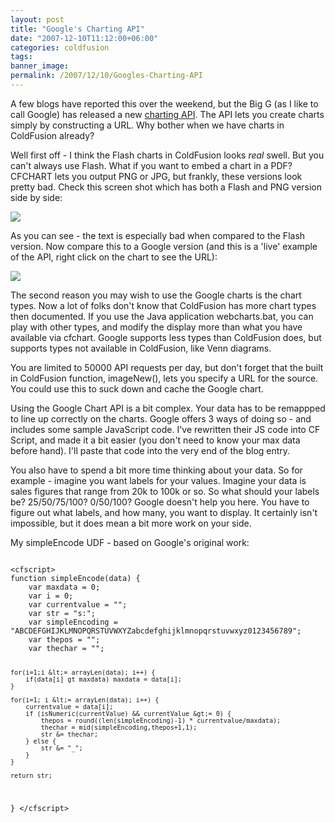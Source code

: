 ```yaml
---
layout: post
title: "Google's Charting API"
date: "2007-12-10T11:12:00+06:00"
categories: coldfusion 
tags: 
banner_image: 
permalink: /2007/12/10/Googles-Charting-API
---
```


A few blogs have reported this over the weekend, but the Big G (as I like to call Google) has released a new <a href="http://code.google.com/apis/chart/">charting API</a>. The API lets you create charts simply by constructing a URL. Why bother when we have charts in ColdFusion already?
<!--more-->
Well first off - I think the Flash charts in ColdFusion looks <i>real</i> swell. But you can't always use Flash. What if you want to embed a chart in a PDF? CFCHART lets you output PNG or JPG, but frankly, these versions look pretty bad. Check this screen shot which has both a Flash and PNG version side by side:


<img src="https://static.raymondcamden.com/images/Picture 14.png">

As you can see - the text is especially bad when compared to the Flash version. Now compare this to a Google version (and this is a 'live' example of the API, right click on the chart to see the URL):

<img src="http://chart.apis.google.com/chart?cht=bvs&chs=400x240&chbh=70&chd=s:9nb16&chtt=Products{% raw %}%20and%{% endraw %}20Sales&chxt=x,y&chxl=0:{% raw %}|ColdFusion%{% endraw %}208{% raw %}|Flash%{% endraw %}20CS3{% raw %}|Flex%{% endraw %}202{% raw %}|Rubber%{% endraw %}20Chicken{% raw %}|Cream%{% endraw %}20Pie{% raw %}|1:|{% endraw %}|49K">

The second reason you may wish to use the Google charts is the chart types. Now a lot of folks don't know that ColdFusion has more chart types then documented. If you use the Java application webcharts.bat, you can play with other types, and modify the display more than what you have available via cfchart. Google supports less types than ColdFusion does, but supports types not available in ColdFusion, like Venn diagrams.

You are limited to 50000 API requests per day, but don't forget that the built in ColdFusion function, imageNew(), lets you specify a URL for the source. You could use this to suck down and cache the Google chart. 

Using the Google Chart API is a bit complex. Your data has to be remappped to line up correctly on the charts. Google offers 3 ways of doing so - and includes some sample JavaScript code. I've rewritten their JS code into CF Script, and made it a bit easier (you don't need to know your max data before hand). I'll paste that code into the very end of the blog entry. 

You also have to spend a bit more time thinking about your data. So for example - imagine you want labels for your values. Imagine your data is sales figures that range from 20k to 100k or so. So what should your labels be? 25/50/75/100? 0/50/100? Google doesn't help you here. You have to figure out what labels, and how many, you want to display. It certainly isn't impossible, but it does mean a bit more work on your side. 

My simpleEncode UDF - based on Google's original work:

<code>
&lt;cfscript&gt;
function simpleEncode(data) {
	var maxdata = 0;
	var i = 0;
	var currentvalue = "";
	var str = "s:";
	var simpleEncoding = "ABCDEFGHIJKLMNOPQRSTUVWXYZabcdefghijklmnopqrstuvwxyz0123456789";
	var thepos = "";
	var thechar = "";

	for(i=1;i &lt;= arrayLen(data); i++) {
		if(data[i] gt maxdata) maxdata = data[i];
	}

	for(i=1; i &lt;= arrayLen(data); i++) {
		currentvalue = data[i];
		if (isNumeric(currentValue) && currentValue &gt;= 0) {
			thepos = round((len(simpleEncoding)-1) * currentvalue/maxdata);
			thechar = mid(simpleEncoding,thepos+1,1);
			str &= thechar;
		} else {
			str &= "_";
		}
	}
	
	return str;
}
&lt;/cfscript&gt;
</code>